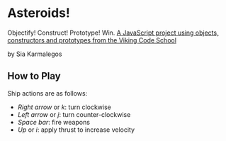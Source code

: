 # Asteroids!
Objectify! Construct! Prototype!  Win.
[A JavaScript project using objects, constructors and prototypes from the Viking Code School](http://www.vikingcodeschool.com)

by Sia Karmalegos

## How to Play

Ship actions are as follows:

- *Right arrow* or *k*: turn clockwise
- *Left arrow* or *j*: turn counter-clockwise
- *Space bar*: fire weapons
- *Up* or *i*: apply thrust to increase velocity
